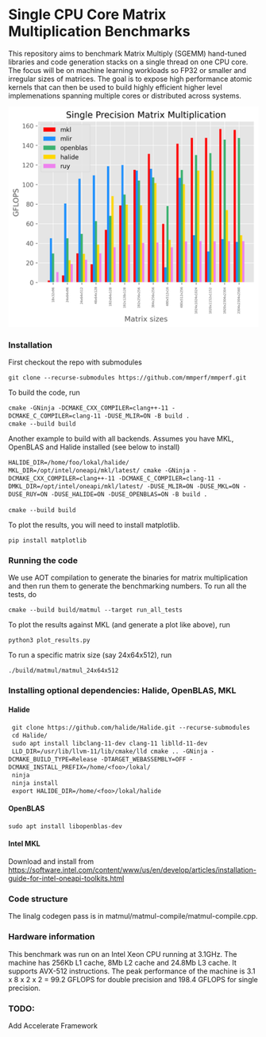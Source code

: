 # Single CPU Core Matrix Multiplication Benchmarks

This repository aims to benchmark Matrix Multiply (SGEMM) hand-tuned libraries and code generation stacks on a single thread on one CPU core. The focus will be on machine learning workloads so FP32 or smaller and irregular sizes of matrices. The goal is to expose high performance atomic kernels that can then be used to build highly efficient higher level implemenations spanning multiple cores or distributed across systems. 

![Results](matmul.png)

### Installation
First checkout the repo with submodules

```
git clone --recurse-submodules https://github.com/mmperf/mmperf.git
```

To build the code, run

```
cmake -GNinja -DCMAKE_CXX_COMPILER=clang++-11 -DCMAKE_C_COMPILER=clang-11 -DUSE_MLIR=ON -B build .
cmake --build build
```

Another example to build with all backends. Assumes you have MKL, OpenBLAS and Halide installed (see below to install) 

```
HALIDE_DIR=/home/foo/lokal/halide/ MKL_DIR=/opt/intel/oneapi/mkl/latest/ cmake -GNinja -DCMAKE_CXX_COMPILER=clang++-11 -DCMAKE_C_COMPILER=clang-11 -DMKL_DIR=/opt/intel/oneapi/mkl/latest/ -DUSE_MLIR=ON -DUSE_MKL=ON -DUSE_RUY=ON -DUSE_HALIDE=ON -DUSE_OPENBLAS=ON -B build .

cmake --build build
```

To plot the results, you will need to install matplotlib.

```
pip install matplotlib
```

### Running the code

We use AOT compilation to generate the binaries for matrix multiplication
and then run them to generate the benchmarking numbers. To run all the tests, do

```
cmake --build build/matmul --target run_all_tests
```

To plot the results against MKL (and generate a plot like above), run

```
python3 plot_results.py
```

To run a specific matrix size (say 24x64x512), run

```
./build/matmul/matmul_24x64x512
```

### Installing optional dependencies: Halide, OpenBLAS, MKL

#### Halide
```
 git clone https://github.com/halide/Halide.git --recurse-submodules
 cd Halide/
 sudo apt install libclang-11-dev clang-11 liblld-11-dev
 LLD_DIR=/usr/lib/llvm-11/lib/cmake/lld cmake .. -GNinja -DCMAKE_BUILD_TYPE=Release -DTARGET_WEBASSEMBLY=OFF -DCMAKE_INSTALL_PREFIX=/home/<foo>/lokal/
 ninja
 ninja install
 export HALIDE_DIR=/home/<foo>/lokal/halide
```

#### OpenBLAS
```
sudo apt install libopenblas-dev
```

#### Intel MKL
Download and install from https://software.intel.com/content/www/us/en/develop/articles/installation-guide-for-intel-oneapi-toolkits.html

### Code structure

The linalg codegen pass is in matmul/matmul-compile/matmul-compile.cpp.

### Hardware information

This benchmark was run on an Intel Xeon CPU running at 3.1GHz. The machine has 256Kb L1 cache, 8Mb L2 cache and 24.8Mb L3 cache.
It supports AVX-512 instructions. The peak performance of the machine is 3.1 x 8 x 2 x 2 = 99.2 GFLOPS for double precision
and 198.4 GFLOPS for single precision.

### TODO:
Add Accelerate Framework
